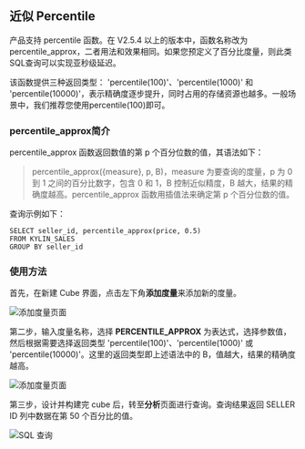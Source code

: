 ## 近似 Percentile

产品支持 percentile 函数。在 V2.5.4 以上的版本中，函数名称改为 percentile_approx，二者用法和效果相同。如果您预定义了百分比度量，则此类SQL查询可以实现亚秒级延迟。

该函数提供三种返回类型： 'percentile(100)'、'percentile(1000)' 和 'percentile(10000)'，表示精确度逐步提升，同时占用的存储资源也越多。一般场景中，我们推荐您使用percentile(100)即可。

### percentile_approx简介

percentile_approx 函数返回数值的第 p 个百分位数的值，其语法如下：

> percentile_approx({measure}, p, B)，measure 为要查询的度量，p 为 0 到 1 之间的百分比数字，包含 0 和 1，B 控制近似精度，B 越大，结果的精确度越高。percentile_approx 函数用插值法来确定第 p 个百分位数的值。
>

查询示例如下：

```
SELECT seller_id, percentile_approx(price, 0.5)
FROM KYLIN_SALES
GROUP BY seller_id
```

### 使用方法

首先，在新建 Cube 界面，点击左下角**添加度量**来添加新的度量。

![添加度量页面](images/percentile_approximate/1.cn.png)

第二步，输入度量名称，选择 **PERCENTILE_APPROX** 为表达式，选择参数值，然后根据需要选择返回类型 'percentile(100)'、'percentile(1000)' 或 'percentile(10000)'。这里的返回类型即上述语法中的 B，值越大，结果的精确度越高。

![添加度量页面](images/percentile_approximate/return_type.cn.png)

第三步，设计并构建完 cube 后，转至**分析**页面进行查询。查询结果返回 SELLER ID 列中数据在第 50 个百分比的值。

![SQL 查询](images/percentile_approximate/cube_query.cn.png)
